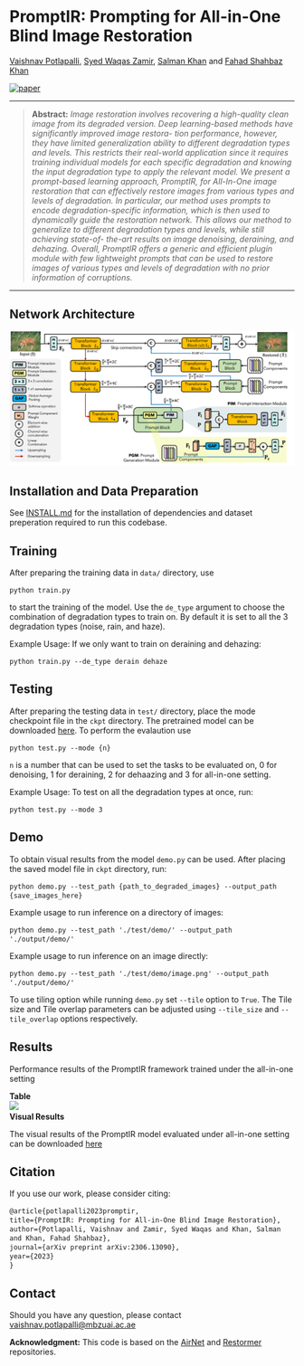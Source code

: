 # PromptIR: Prompting for All-in-One Blind Image Restoration

[Vaishnav Potlapalli](https://www.vaishnavrao.com/), [Syed Waqas Zamir](https://scholar.google.es/citations?user=WNGPkVQAAAAJ&hl=en), [Salman Khan](https://salman-h-khan.github.io/) and [Fahad Shahbaz Khan](https://scholar.google.es/citations?user=zvaeYnUAAAAJ&hl=en)

[![paper](https://img.shields.io/badge/arXiv-Paper-<COLOR>.svg)](https://arxiv.org/abs/2306.13090)


<hr />

> **Abstract:** *Image restoration involves recovering a high-quality clean image from its degraded
version. Deep learning-based methods have significantly improved image restora-
tion performance, however, they have limited generalization ability to different
degradation types and levels. This restricts their real-world application since it
requires training individual models for each specific degradation and knowing the
input degradation type to apply the relevant model. We present a prompt-based
learning approach, PromptIR, for All-In-One image restoration that can effectively
restore images from various types and levels of degradation. In particular, our
method uses prompts to encode degradation-specific information, which is then
used to dynamically guide the restoration network. This allows our method to
generalize to different degradation types and levels, while still achieving state-of-
the-art results on image denoising, deraining, and dehazing. Overall, PromptIR
offers a generic and efficient plugin module with few lightweight prompts that can
be used to restore images of various types and levels of degradation with no prior
information of corruptions.* 
<hr />

## Network Architecture

<img src = "mainfig.png"> 

## Installation and Data Preparation

See [INSTALL.md](INSTALL.md) for the installation of dependencies and dataset preperation required to run this codebase.

## Training

After preparing the training data in ```data/``` directory, use 
```
python train.py
```
to start the training of the model. Use the ```de_type``` argument to choose the combination of degradation types to train on. By default it is set to all the 3 degradation types (noise, rain, and haze).

Example Usage: If we only want to train on deraining and dehazing:
```
python train.py --de_type derain dehaze
```

## Testing

After preparing the testing data in ```test/``` directory, place the mode checkpoint file in the ```ckpt``` directory. The pretrained model can be downloaded [here](https://drive.google.com/file/d/1wkw5QCQyM2msQOpV-PL2uag3QLs8jYFc/view?usp=sharing). To perform the evalaution use
```
python test.py --mode {n}
```
```n``` is a number that can be used to set the tasks to be evaluated on, 0 for denoising, 1 for deraining, 2 for dehaazing and 3 for all-in-one setting.

Example Usage: To test on all the degradation types at once, run:

```
python test.py --mode 3
```

## Demo
To obtain visual results from the model ```demo.py``` can be used. After placing the saved model file in ```ckpt``` directory, run:
```
python demo.py --test_path {path_to_degraded_images} --output_path {save_images_here}
```
Example usage to run inference on a directory of images:
```
python demo.py --test_path './test/demo/' --output_path './output/demo/'
```
Example usage to run inference on an image directly:
```
python demo.py --test_path './test/demo/image.png' --output_path './output/demo/'
```
To use tiling option while running ```demo.py``` set ```--tile``` option to ```True```. The Tile size and Tile overlap parameters can be adjusted using ```--tile_size``` and ```--tile_overlap``` options respectively.




## Results
Performance results of the PromptIR framework trained under the all-in-one setting

<summary><strong>Table</strong> </summary>

<img src = "prompt-ir-results.png"> 

<summary><strong>Visual Results</strong></summary>

The visual results of the PromptIR model evaluated under all-in-one setting can be downloaded [here](https://drive.google.com/drive/folders/1Sm-mCL-i4OKZN7lKuCUrlMP1msYx3F6t?usp=sharing)



## Citation
If you use our work, please consider citing:

    @article{potlapalli2023promptir,
    title={PromptIR: Prompting for All-in-One Blind Image Restoration},
    author={Potlapalli, Vaishnav and Zamir, Syed Waqas and Khan, Salman and Khan, Fahad Shahbaz},
    journal={arXiv preprint arXiv:2306.13090},
    year={2023}
    }


## Contact
Should you have any question, please contact vaishnav.potlapalli@mbzuai.ac.ae


**Acknowledgment:** This code is based on the [AirNet](https://github.com/XLearning-SCU/2022-CVPR-AirNet) and [Restormer](https://github.com/swz30/Restormer) repositories. 

